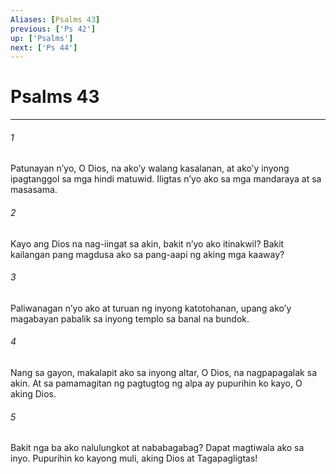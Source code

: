 ```yaml
---
Aliases: [Psalms 43]
previous: ['Ps 42']
up: ['Psalms']
next: ['Ps 44']
---
```

# Psalms 43

***

###### 1
Patunayan nʼyo, O Dios, na akoʼy walang kasalanan, at akoʼy inyong ipagtanggol sa mga hindi matuwid. Iligtas nʼyo ako sa mga mandaraya at sa masasama. 

###### 2
Kayo ang Dios na nag-iingat sa akin, bakit nʼyo ako itinakwil? Bakit kailangan pang magdusa ako sa pang-aapi ng aking mga kaaway? 

###### 3
Paliwanagan nʼyo ako at turuan ng inyong katotohanan, upang akoʼy magabayan pabalik sa inyong templo sa banal na bundok. 

###### 4
Nang sa gayon, makalapit ako sa inyong altar, O Dios, na nagpapagalak sa akin. At sa pamamagitan ng pagtugtog ng alpa ay pupurihin ko kayo, O aking Dios. 

###### 5
Bakit nga ba ako nalulungkot at nababagabag? Dapat magtiwala ako sa inyo. Pupurihin ko kayong muli, aking Dios at Tagapagligtas!
